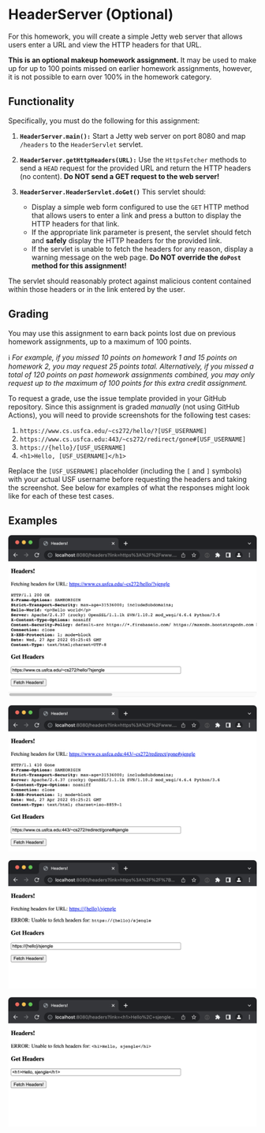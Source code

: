 HeaderServer (Optional)
=================================================

For this homework, you will create a simple Jetty web server that allows users enter a URL and view the HTTP headers for that URL.

**This is an optional makeup homework assignment.** It may be used to make up for up to 100 points missed on earlier homework assignments, however, it is not possible to earn over 100% in the homework category.

## Functionality

Specifically, you must do the following for this assignment:

  1. **`HeaderServer.main():`** Start a Jetty web server on port 8080 and map `/headers` to the `HeaderServlet` servlet.

  1. **`HeaderServer.getHttpHeaders(URL):`** Use the `HttpsFetcher` methods to send a `HEAD` request for the provided URL and return the HTTP headers (no content). **Do NOT send a GET request to the web server!**

  1. **`HeaderServer.HeaderServlet.doGet()`** This servlet should:
  
       - Display a simple web form configured to use the `GET` HTTP method that allows users to enter a link and press a button to display the HTTP headers for that link. 
      - If the appropriate link parameter is present, the servlet should fetch and **safely** display the HTTP headers for the provided link. 
      - If the servlet is unable to fetch the headers for any reason, display a warning message on the web page. **Do NOT override the `doPost` method for this assignment!**

The servlet should reasonably protect against malicious content contained within those headers or in the link entered by the user.

## Grading 

You may use this assignment to earn back points lost due on previous homework assignments, up to a maximum of 100 points. 

:information_source: *For example, if you missed 10 points on homework 1 and 15 points on homework 2, you may request 25 points total. Alternatively, if you missed a total of 120 points on past homework assignments combined, you may only request up to the maximum of 100 points for this extra credit assignment.*

To request a grade, use the issue template provided in your GitHub repository. Since this assignment is graded *manually* (not using GitHub Actions), you will need to provide screenshots for the following test cases:

  1. `https://www.cs.usfca.edu/~cs272/hello/?[USF_USERNAME]`
  2. `https://www.cs.usfca.edu:443/~cs272/redirect/gone#[USF_USERNAME]`
  3. `https://{hello}/[USF_USERNAME]`
  4. `<h1>Hello, [USF_USERNAME]</h1>`

Replace the `[USF_USERNAME]` placeholder (including the `[` and `]` symbols) with your actual USF username before requesting the headers and taking the screenshot. See below for examples of what the responses might look like for each of these test cases.

## Examples

![valid](images/valid1.png)

![valid](images/valid2.png)

![invalid](images/invalid1.png)

![invalid](images/invalid2.png)
